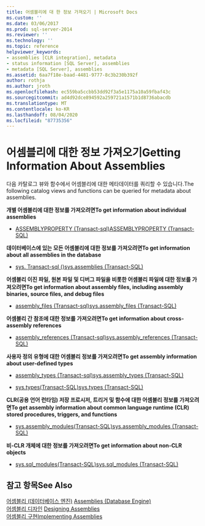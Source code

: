 ```yaml
---
title: 어셈블리에 대 한 정보 가져오기 | Microsoft Docs
ms.custom: ''
ms.date: 03/06/2017
ms.prod: sql-server-2014
ms.reviewer: ''
ms.technology: ''
ms.topic: reference
helpviewer_keywords:
- assemblies [CLR integration], metadata
- status information [SQL Server], assemblies
- metadata [SQL Server], assemblies
ms.assetid: 6aa7f18e-baad-4481-9777-8c3b230b392f
author: rothja
ms.author: jroth
ms.openlocfilehash: ec559ba5ccbb53dd92f3a5e1175a10a59fbaf43c
ms.sourcegitcommit: ad4d92dce894592a259721a1571b1d8736abacdb
ms.translationtype: MT
ms.contentlocale: ko-KR
ms.lasthandoff: 08/04/2020
ms.locfileid: "87735356"
---
```

# <a name="getting-information-about-assemblies"></a><span data-ttu-id="d9259-102">어셈블리에 대한 정보 가져오기</span><span class="sxs-lookup"><span data-stu-id="d9259-102">Getting Information About Assemblies</span></span>
  <span data-ttu-id="d9259-103">다음 카탈로그 뷰와 함수에서 어셈블리에 대한 메타데이터를 쿼리할 수 있습니다.</span><span class="sxs-lookup"><span data-stu-id="d9259-103">The following catalog views and functions can be queried for metadata about assemblies.</span></span>  
  
 <span data-ttu-id="d9259-104">**개별 어셈블리에 대한 정보를 가져오려면**</span><span class="sxs-lookup"><span data-stu-id="d9259-104">**To get information about individual assemblies**</span></span>  
  
-   [<span data-ttu-id="d9259-105">ASSEMBLYPROPERTY &#40;Transact-sql&#41;</span><span class="sxs-lookup"><span data-stu-id="d9259-105">ASSEMBLYPROPERTY &#40;Transact-SQL&#41;</span></span>](/sql/t-sql/functions/assemblyproperty-transact-sql)  
  
 <span data-ttu-id="d9259-106">**데이터베이스에 있는 모든 어셈블리에 대한 정보를 가져오려면**</span><span class="sxs-lookup"><span data-stu-id="d9259-106">**To get information about all assemblies in the database**</span></span>  
  
-   [<span data-ttu-id="d9259-107">sys. Transact-sql &#40;&#41;</span><span class="sxs-lookup"><span data-stu-id="d9259-107">sys.assemblies &#40;Transact-SQL&#41;</span></span>](/sql/relational-databases/system-catalog-views/sys-assemblies-transact-sql)  
  
 <span data-ttu-id="d9259-108">**어셈블리 이진 파일, 원본 파일 및 디버그 파일을 비롯한 어셈블리 파일에 대한 정보를 가져오려면**</span><span class="sxs-lookup"><span data-stu-id="d9259-108">**To get information about assembly files, including assembly binaries, source files, and debug files**</span></span>  
  
-   [<span data-ttu-id="d9259-109">assembly_files &#40;Transact-sql&#41;</span><span class="sxs-lookup"><span data-stu-id="d9259-109">sys.assembly_files &#40;Transact-SQL&#41;</span></span>](/sql/relational-databases/system-catalog-views/sys-assembly-files-transact-sql)  
  
 <span data-ttu-id="d9259-110">**어셈블리 간 참조에 대한 정보를 가져오려면**</span><span class="sxs-lookup"><span data-stu-id="d9259-110">**To get information about cross-assembly references**</span></span>  
  
-   [<span data-ttu-id="d9259-111">assembly_references &#40;Transact-sql&#41;</span><span class="sxs-lookup"><span data-stu-id="d9259-111">sys.assembly_references &#40;Transact-SQL&#41;</span></span>](/sql/relational-databases/system-catalog-views/sys-assembly-references-transact-sql)  
  
 <span data-ttu-id="d9259-112">**사용자 정의 유형에 대한 어셈블리 정보를 가져오려면**</span><span class="sxs-lookup"><span data-stu-id="d9259-112">**To get assembly information about user-defined types**</span></span>  
  
-   [<span data-ttu-id="d9259-113">assembly_types &#40;Transact-sql&#41;</span><span class="sxs-lookup"><span data-stu-id="d9259-113">sys.assembly_types &#40;Transact-SQL&#41;</span></span>](/sql/relational-databases/system-catalog-views/sys-assembly-types-transact-sql)  
  
-   [<span data-ttu-id="d9259-114">sys.types&#40;Transact-SQL&#41;</span><span class="sxs-lookup"><span data-stu-id="d9259-114">sys.types &#40;Transact-SQL&#41;</span></span>](/sql/relational-databases/system-catalog-views/sys-types-transact-sql)  
  
 <span data-ttu-id="d9259-115">**CLR(공용 언어 런타임) 저장 프로시저, 트리거 및 함수에 대한 어셈블리 정보를 가져오려면**</span><span class="sxs-lookup"><span data-stu-id="d9259-115">**To get assembly information about common language runtime (CLR) stored procedures, triggers, and functions**</span></span>  
  
-   [<span data-ttu-id="d9259-116">sys.assembly_modules&#40;Transact-SQL&#41;</span><span class="sxs-lookup"><span data-stu-id="d9259-116">sys.assembly_modules &#40;Transact-SQL&#41;</span></span>](/sql/relational-databases/system-catalog-views/sys-assembly-modules-transact-sql)  
  
 <span data-ttu-id="d9259-117">**비-CLR 개체에 대한 정보를 가져오려면**</span><span class="sxs-lookup"><span data-stu-id="d9259-117">**To get information about non-CLR objects**</span></span>  
  
-   [<span data-ttu-id="d9259-118">sys.sql_modules&#40;Transact-SQL&#41;</span><span class="sxs-lookup"><span data-stu-id="d9259-118">sys.sql_modules &#40;Transact-SQL&#41;</span></span>](/sql/relational-databases/system-catalog-views/sys-sql-modules-transact-sql)  
  
## <a name="see-also"></a><span data-ttu-id="d9259-119">참고 항목</span><span class="sxs-lookup"><span data-stu-id="d9259-119">See Also</span></span>  
 <span data-ttu-id="d9259-120">[어셈블리 &#40;데이터베이스 엔진&#41;](../../relational-databases/clr-integration/assemblies-database-engine.md) </span><span class="sxs-lookup"><span data-stu-id="d9259-120">[Assemblies &#40;Database Engine&#41;](../../relational-databases/clr-integration/assemblies-database-engine.md) </span></span>  
 <span data-ttu-id="d9259-121">[어셈블리 디자인](../../relational-databases/clr-integration/assemblies-designing.md) </span><span class="sxs-lookup"><span data-stu-id="d9259-121">[Designing Assemblies](../../relational-databases/clr-integration/assemblies-designing.md) </span></span>  
 [<span data-ttu-id="d9259-122">어셈블리 구현</span><span class="sxs-lookup"><span data-stu-id="d9259-122">Implementing Assemblies</span></span>](assemblies-implementing.md)  
  
  
